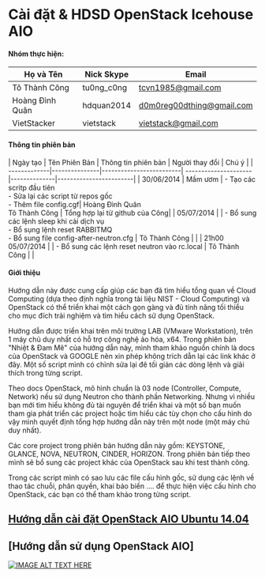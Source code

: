 # Cài đặt & HDSD OpenStack Icehouse AIO
#### Nhóm thực hiện:

| Họ và Tên        | Nick Skype | Email | 
|------------------|------------|-------|
|Tô Thành Công     | tu0ng_c0ng | tcvn1985@gmail.com |
|Hoàng Đình Quân   | hdquan2014 | d0m0reg00dthing@gmail.com |
| VietStacker      | vietstack  | vietstack@gmail.com

#### Thông tin phiên bản

| Ngày tạo	   | Tên Phiên Bản |   Thông tin phiên bản   | Người thay đổi       |               Chú ý               |
| -------------|---------------|-------------------------| ---------------------|--------------|------------------------| 
| 30/06/2014   |    Mầm ươm    | - Tạo các scritp đầu tiên <br> - Sửa lại các script từ repos gốc <br> - Thêm file config.cgf| Hoàng Đình Quân <br> Tô Thành Công | Tổng hợp lại từ github của Công|
| 05/07/2014   |               | - Bổ sung các lệnh sleep khi cài dịch vụ <br> - Bổ sụng lệnh reset RABBITMQ <br> - Bổ sung file config-after-neutron.cfg |  Tô Thành Công         |    |
| 21h00 05/07/2014 | | - Bổ sung các lệnh reset neutron vào rc.local | Tô Thành Công | | 

#### Giới thiệu
Hướng dẫn này được cung cấp giúp các bạn đã tìm hiểu tổng quan về Cloud Computing (dựa theo định nghĩa trong tài liệu NIST - Cloud Computing) và OpenStack có thể triển khai một cách gọn gàng và đủ tính năng tối thiểu cho mục đích trải nghiệm và tìm hiểu cách sử dụng OpenStack.

Hướng dẫn được triển khai trên môi trường LAB (VMware Workstation), trên 1 máy chủ duy nhất có hỗ trợ công nghệ ảo hóa, x64. Trong phiên bản "Nhiệt & Đam Mê" của hướng dẫn này, mình tham khảo nguồn chính là docs của OpenStack và GOOGLE nên xin phép không trích dẫn lại các link khác ở đây. Một số script mình có chỉnh sửa lại đê tối giản các dòng lệnh và giải thích trong từng script.

Theo docs OpenStack, mô hình chuẩn là 03 node (Controller, Compute, Network) nếu sử dụng Neutron cho thành phần Networking. Nhưng vì nhiều bạn mới tìm hiểu không đủ tài nguyên để triển khai và một số bạn muốn tham gia phát triển các project hoặc tìm hiểu các tùy chọn cho cấu hình do vậy mình quyết định tổng hợp hướng dẫn này trên một node (một máy chủ duy nhất).

Các core project trong phiên bản hướng dẫn này gồm: KEYSTONE, GLANCE, NOVA, NEUTRON, CINDER, HORIZON. Trong phiên bản tiếp theo mình sẽ bổ sung các project khác của OpenStack sau khi test thành công.

Trong các script mình có sao lưu các file cấu hình gốc, sử dụng các lệnh về thao tác chuỗi, phân quyền, khai báo biến .... để thực hiện việc cấu hình cho OpenStack, các bạn có thể tham khảo trong từng script.


## [Hướng dẫn cài đặt OpenStack AIO Ubuntu 14.04](https://github.com/longsube/icehouse-aio-ubuntu14.04/blob/master/hd-caidat-openstack-icehouse-aio.md)

## [Hướng dẫn sử dụng OpenStack AIO]


[![IMAGE ALT TEXT HERE](http://img.youtube.com/vi/6lJwvGY1WLk/0.jpg)](http://www.youtube.com/watch?v=6lJwvGY1WLk)


